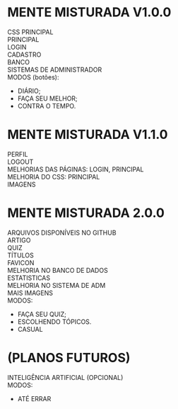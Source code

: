 # MENTE MISTURADA V1.0.0
CSS PRINCIPAL <br>
PRINCIPAL <br>
LOGIN <br>
CADASTRO <br>
BANCO <br>
SISTEMAS DE ADMINISTRADOR <br>
MODOS (botões): <br>
- DIÁRIO; <br>
- FAÇA SEU MELHOR; <br>
- CONTRA O TEMPO. <br>

# MENTE MISTURADA V1.1.0
PERFIL <br>
LOGOUT <br>
MELHORIAS DAS PÁGINAS: LOGIN, PRINCIPAL<br>
MELHORIA DO CSS: PRINCIPAL<br>
IMAGENS <br>

# MENTE MISTURADA 2.0.0
ARQUIVOS DISPONÍVEIS NO GITHUB <br>
ARTIGO <br>
QUIZ <br>
TÍTULOS <br>
FAVICON <br>
MELHORIA NO BANCO DE DADOS <br>
ESTATISTICAS <br>
MELHORIA NO SISTEMA DE ADM <br>
MAIS IMAGENS <br>
MODOS: <br>
- FAÇA SEU QUIZ; <br>
- ESCOLHENDO TÓPICOS. <br>
- CASUAL <br>

# (PLANOS FUTUROS)
INTELIGÊNCIA ARTIFICIAL (OPCIONAL) <br>
MODOS: <br>
- ATÉ ERRAR
